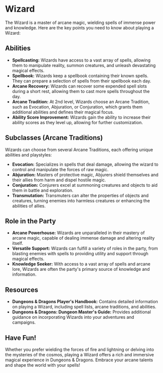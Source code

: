# Wizard

The Wizard is a master of arcane magic, wielding spells of immense power and knowledge. Here are the key points you need to know about playing a Wizard:

## Abilities

- **Spellcasting:** Wizards have access to a vast array of spells, allowing them to manipulate reality, summon creatures, and unleash devastating magical effects.
- **Spellbook:** Wizards keep a spellbook containing their known spells. They can prepare a selection of spells from their spellbook each day.
- **Arcane Recovery:** Wizards can recover some expended spell slots during a short rest, allowing them to cast more spells throughout the day.
- **Arcane Tradition:** At 2nd level, Wizards choose an Arcane Tradition, such as Evocation, Abjuration, or Conjuration, which grants them additional abilities and defines their magical focus.
- **Ability Score Improvement:** Wizards gain the ability to increase their ability scores as they level up, allowing for further customization.

## Subclasses (Arcane Traditions)

Wizards can choose from several Arcane Traditions, each offering unique abilities and playstyles:

- **Evocation:** Specializes in spells that deal damage, allowing the wizard to control and manipulate the forces of raw magic.
- **Abjuration:** Masters of protective magic, Abjurers shield themselves and their allies from harm and dispel hostile magic.
- **Conjuration:** Conjurers excel at summoning creatures and objects to aid them in battle and exploration.
- **Transmutation:** Transmuters can alter the properties of objects and creatures, turning enemies into harmless creatures or enhancing the abilities of allies.

## Role in the Party

- **Arcane Powerhouse:** Wizards are unparalleled in their mastery of arcane magic, capable of dealing immense damage and altering reality itself.
- **Versatile Support:** Wizards can fulfill a variety of roles in the party, from blasting enemies with spells to providing utility and support through magical effects.
- **Knowledge Seeker:** With access to a vast array of spells and arcane lore, Wizards are often the party's primary source of knowledge and information.

## Resources

- **Dungeons & Dragons Player's Handbook:** Contains detailed information on playing a Wizard, including spell lists, arcane traditions, and abilities.
- **Dungeons & Dragons: Dungeon Master's Guide:** Provides additional guidance on incorporating Wizards into your adventures and campaigns.

## Have Fun!

Whether you prefer wielding the forces of fire and lightning or delving into the mysteries of the cosmos, playing a Wizard offers a rich and immersive magical experience in Dungeons & Dragons. Embrace your arcane talents and shape the world with your spells!
